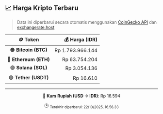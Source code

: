 

<!-- HARGA_KRIPTO -->
## 📈 Harga Kripto Terbaru

> Data ini diperbarui secara otomatis menggunakan [CoinGecko API](https://www.coingecko.com/) dan [exchangerate.host](https://exchangerate.host/)

<div align="center">

| 🪙 Token | 💰 Harga (IDR) |
|:------:|---------------:|
| 🟠 **Bitcoin (BTC)**   | Rp 1.793.966.144 |
| 🔵 **Ethereum (ETH)**  | Rp 63.754.204 |
| 🟣 **Solana (SOL)**    | Rp 3.054.136 |
| 🟢 **Tether (USDT)**   | Rp 16.610 |

---

💱 **Kurs Rupiah (USD → IDR)**: Rp 16.594

🕒 <sub>Terakhir diperbarui: 22/10/2025, 16.56.33</sub>

</div>
<!-- /HARGA_KRIPTO -->